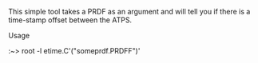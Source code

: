 This simple tool takes a PRDF as an argument and will tell you
if there is a time-stamp offset between the ATPS.

Usage

:~> root -l etime.C'("someprdf.PRDFF")'
